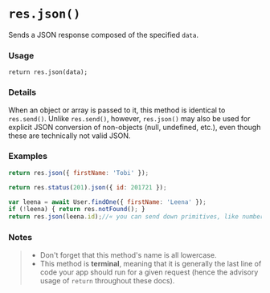 # `res.json()`

Sends a JSON response composed of the specified `data`.

### Usage
```usage
return res.json(data);
```

### Details

When an object or array is passed to it, this method is identical to `res.send()`. Unlike `res.send()`, however, `res.json()` may also be used for explicit JSON conversion of non-objects (null, undefined, etc.), even though these are technically not valid JSON.

### Examples

```javascript
return res.json({ firstName: 'Tobi' });
```

```javascript
return res.status(201).json({ id: 201721 });
```

```javascript
var leena = await User.findOne({ firstName: 'Leena' });
if (!leena) { return res.notFound(); }
return res.json(leena.id);//« you can send down primitives, like numbers
```

### Notes
> + Don't forget that this method's name is all lowercase.
> + This method is **terminal**, meaning that it is generally the last line of code your app should run for a given request (hence the advisory usage of `return` throughout these docs).




<docmeta name="displayName" value="res.json()">
<docmeta name="pageType" value="method">
